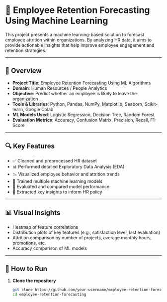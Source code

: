 # 🧠 Employee Retention Forecasting Using Machine Learning

This project presents a machine learning-based solution to forecast employee attrition within organizations. By analyzing HR data, it aims to provide actionable insights that help improve employee engagement and retention strategies.

---

## 📌 Overview

- **Project Title**: Employee Retention Forecasting Using ML Algorithms  
- **Domain**: Human Resources / People Analytics  
- **Objective**: Predict whether an employee is likely to leave the organization  
- **Tools & Libraries**: Python, Pandas, NumPy, Matplotlib, Seaborn, Scikit-learn, Google Colab  
- **ML Models Used**: Logistic Regression, Decision Tree, Random Forest  
- **Evaluation Metrics**: Accuracy, Confusion Matrix, Precision, Recall, F1-Score  

---

## 🔍 Key Features

- ✅ Cleaned and preprocessed HR dataset  
- 📊 Performed detailed Exploratory Data Analysis (EDA)  
- 📉 Visualized employee behavior and attrition trends  
- 🤖 Trained multiple machine learning models  
- 🧪 Evaluated and compared model performance  
- 📌 Extracted key insights to inform HR policy  

---



## 📊 Visual Insights

- Heatmap of feature correlations  
- Distribution plots of key features (e.g., satisfaction level, last evaluation)  
- Attrition comparison by number of projects, average monthly hours, promotions, etc.  
- Accuracy comparison of ML models  

---

## 🚀 How to Run

1. **Clone the repository**
   ```bash
   git clone https://github.com/your-username/employee-retention-forecasting.git
   cd employee-retention-forecasting
